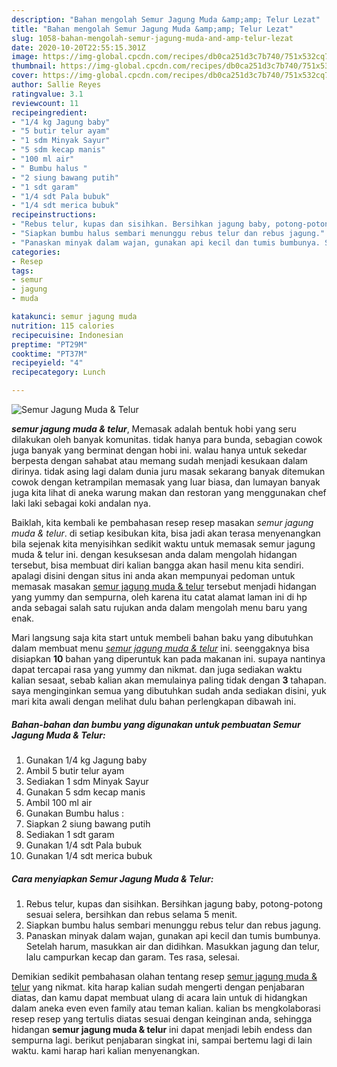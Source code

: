 ```yaml
---
description: "Bahan mengolah Semur Jagung Muda &amp;amp; Telur Lezat"
title: "Bahan mengolah Semur Jagung Muda &amp;amp; Telur Lezat"
slug: 1058-bahan-mengolah-semur-jagung-muda-and-amp-telur-lezat
date: 2020-10-20T22:55:15.301Z
image: https://img-global.cpcdn.com/recipes/db0ca251d3c7b740/751x532cq70/semur-jagung-muda-telur-foto-resep-utama.jpg
thumbnail: https://img-global.cpcdn.com/recipes/db0ca251d3c7b740/751x532cq70/semur-jagung-muda-telur-foto-resep-utama.jpg
cover: https://img-global.cpcdn.com/recipes/db0ca251d3c7b740/751x532cq70/semur-jagung-muda-telur-foto-resep-utama.jpg
author: Sallie Reyes
ratingvalue: 3.1
reviewcount: 11
recipeingredient:
- "1/4 kg Jagung baby"
- "5 butir telur ayam"
- "1 sdm Minyak Sayur"
- "5 sdm kecap manis"
- "100 ml air"
- " Bumbu halus "
- "2 siung bawang putih"
- "1 sdt garam"
- "1/4 sdt Pala bubuk"
- "1/4 sdt merica bubuk"
recipeinstructions:
- "Rebus telur, kupas dan sisihkan. Bersihkan jagung baby, potong-potong sesuai selera, bersihkan dan rebus selama 5 menit."
- "Siapkan bumbu halus sembari menunggu rebus telur dan rebus jagung."
- "Panaskan minyak dalam wajan, gunakan api kecil dan tumis bumbunya. Setelah harum, masukkan air dan didihkan. Masukkan jagung dan telur, lalu campurkan kecap dan garam. Tes rasa, selesai."
categories:
- Resep
tags:
- semur
- jagung
- muda

katakunci: semur jagung muda 
nutrition: 115 calories
recipecuisine: Indonesian
preptime: "PT29M"
cooktime: "PT37M"
recipeyield: "4"
recipecategory: Lunch

---
```



![Semur Jagung Muda &amp; Telur](https://img-global.cpcdn.com/recipes/db0ca251d3c7b740/751x532cq70/semur-jagung-muda-telur-foto-resep-utama.jpg)

<b><i>semur jagung muda &amp; telur</i></b>, Memasak adalah bentuk hobi yang seru dilakukan oleh banyak komunitas. tidak hanya para bunda, sebagian cowok juga banyak yang berminat dengan hobi ini. walau hanya untuk sekedar berpesta dengan sahabat atau memang sudah menjadi kesukaan dalam dirinya. tidak asing lagi dalam dunia juru masak sekarang banyak ditemukan cowok dengan ketrampilan memasak yang luar biasa, dan lumayan banyak juga kita lihat di aneka warung makan dan restoran yang menggunakan chef laki laki sebagai koki andalan nya.



Baiklah, kita kembali ke pembahasan resep resep masakan <i>semur jagung muda &amp; telur</i>. di setiap kesibukan kita, bisa jadi akan terasa menyenangkan bila sejenak kita menyisihkan sedikit waktu untuk memasak semur jagung muda &amp; telur ini. dengan kesuksesan anda dalam mengolah hidangan tersebut, bisa membuat diri kalian bangga akan hasil menu kita sendiri. apalagi disini dengan situs ini anda akan mempunyai pedoman untuk memasak masakan <u>semur jagung muda &amp; telur</u> tersebut menjadi hidangan yang yummy dan sempurna, oleh karena itu catat alamat laman ini di hp anda sebagai salah satu rujukan anda dalam mengolah menu baru yang enak.


Mari langsung saja kita start untuk membeli bahan baku yang dibutuhkan dalam membuat menu <u><i>semur jagung muda &amp; telur</i></u> ini. seenggaknya bisa disiapkan <b>10</b> bahan yang diperuntuk kan pada makanan ini. supaya nantinya dapat tercapai rasa yang yummy dan nikmat. dan juga sediakan waktu kalian sesaat, sebab kalian akan memulainya paling tidak dengan <b>3</b> tahapan. saya menginginkan semua yang dibutuhkan sudah anda sediakan disini, yuk mari kita awali dengan melihat dulu bahan perlengkapan dibawah ini.

<!--inarticleads1-->

##### Bahan-bahan dan bumbu yang digunakan untuk pembuatan Semur Jagung Muda &amp; Telur:

1. Gunakan 1/4 kg Jagung baby
1. Ambil 5 butir telur ayam
1. Sediakan 1 sdm Minyak Sayur
1. Gunakan 5 sdm kecap manis
1. Ambil 100 ml air
1. Gunakan  Bumbu halus :
1. Siapkan 2 siung bawang putih
1. Sediakan 1 sdt garam
1. Gunakan 1/4 sdt Pala bubuk
1. Gunakan 1/4 sdt merica bubuk




<!--inarticleads2-->

##### Cara menyiapkan Semur Jagung Muda &amp; Telur:

1. Rebus telur, kupas dan sisihkan. Bersihkan jagung baby, potong-potong sesuai selera, bersihkan dan rebus selama 5 menit.
1. Siapkan bumbu halus sembari menunggu rebus telur dan rebus jagung.
1. Panaskan minyak dalam wajan, gunakan api kecil dan tumis bumbunya. Setelah harum, masukkan air dan didihkan. Masukkan jagung dan telur, lalu campurkan kecap dan garam. Tes rasa, selesai.




Demikian sedikit pembahasan olahan tentang resep <u>semur jagung muda &amp; telur</u> yang nikmat. kita harap kalian sudah mengerti dengan penjabaran diatas, dan kamu dapat membuat ulang di acara lain untuk di hidangkan dalam aneka even even family atau teman kalian. kalian bs mengkolaborasi resep resep yang tertulis diatas sesuai dengan keinginan anda, sehingga hidangan <b>semur jagung muda &amp; telur</b> ini dapat menjadi lebih endess dan sempurna lagi. berikut penjabaran singkat ini, sampai bertemu lagi di lain waktu. kami harap hari kalian menyenangkan.
